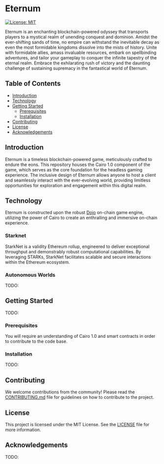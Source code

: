 # Eternum
[![License: MIT](https://img.shields.io/badge/License-MIT-yellow.svg)](https://opensource.org/licenses/MIT)

Eternum is an enchanting blockchain-powered odyssey that transports players to a mystical realm of unending conquest and dominion. Amidst the ever-shifting sands of time, no empire can withstand the inevitable decay as even the most formidable kingdoms dissolve into the mists of history. Unite with formidable allies, amass invaluable resources, embark on spellbinding adventures, and tailor your gameplay to conquer the infinite tapestry of the eternal realm. Embrace the exhilarating rush of victory and the daunting challenge of sustaining supremacy in the fantastical world of Eternum.


## Table of Contents
- [Introduction](#introduction)
- [Technology](#technology)
- [Getting Started](#getting-started)
  - [Prerequisites](#prerequisites)
  - [Installation](#installation)
- [Contributing](#contributing)
- [License](#license)
- [Acknowledgements](#acknowledgements)

## Introduction

Eternum is a timeless blockchain-powered game, meticulously crafted to endure the eons. This repository houses the Cairo 1.0 component of the game, which serves as the core foundation for the headless gaming experience. The inclusive design of Eternum allows anyone to host a client and seamlessly interact with the ever-evolving world, providing limitless opportunities for exploration and engagement within this digital realm.

## Technology
Eternum is constructed upon the robust [Dojo](https://dojoengine.org/) on-chain game engine, utilizing the power of Cairo to create an enthralling and immersive on-chain experience. 

### Starknet
StarkNet is a validity Ethereum rollup, engineered to deliver exceptional throughput and demonstrably robust computational capabilities. By leveraging STARKs, StarkNet facilitates scalable and secure interactions within the Ethereum ecosystem.

### Autonomous Worlds
TODO:
## Getting Started
TODO:

### Prerequisites
You will require an understanding of Cairo 1.0 and smart contracts in order to contribute to the code base.

### Installation
TODO:


## Contributing
We welcome contributions from the community! Please read the [CONTRIBUTING.md](CONTRIBUTING.md) file for guidelines on how to contribute to the project.

## License
This project is licensed under the MIT License. See the [LICENSE](LICENSE) file for more information.

## Acknowledgements

TODO: